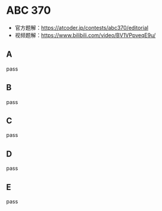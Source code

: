 # ABC 370

* 官方题解：https://atcoder.jp/contests/abc370/editorial
* 视频题解：https://www.bilibili.com/video/BV1VPpveqE9u/

## A

pass

## B

pass

## C

pass

## D

pass

## E

pass